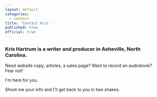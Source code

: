 ```yaml
---
layout: default
categories:
  - contact
title: 'Contact Kris '
published: true
official: true
---
```



### Kris Hartrum is a writer and producer in Asheville, North Carolina.

Need website copy, articles, a sales page? Want to record an audiobook? Fear not! 

I'm here for you. 

Shoot me your info and I'll get back to you in two shakes. 


